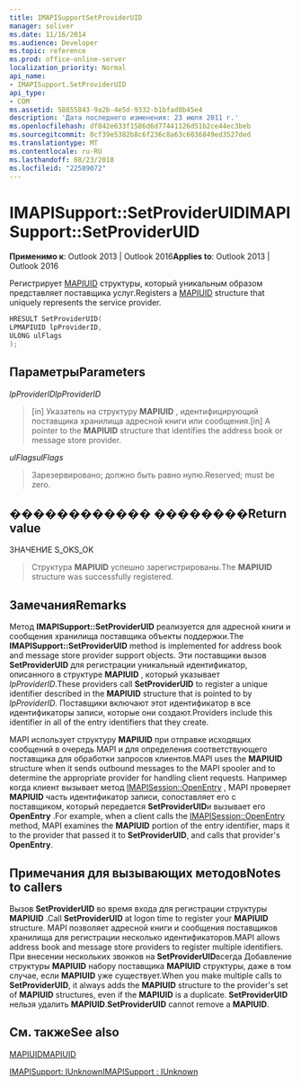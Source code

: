 ```yaml
---
title: IMAPISupportSetProviderUID
manager: soliver
ms.date: 11/16/2014
ms.audience: Developer
ms.topic: reference
ms.prod: office-online-server
localization_priority: Normal
api_name:
- IMAPISupport.SetProviderUID
api_type:
- COM
ms.assetid: 58855843-9a2b-4e5d-9332-b1bfad8b45e4
description: 'Дата последнего изменения: 23 июля 2011 г.'
ms.openlocfilehash: df842e633f1586d6d77441126d51b2ce44ec3beb
ms.sourcegitcommit: 0cf39e5382b8c6f236c8a63c6036849ed3527ded
ms.translationtype: MT
ms.contentlocale: ru-RU
ms.lasthandoff: 08/23/2018
ms.locfileid: "22589072"
---
```

# <a name="imapisupportsetprovideruid"></a><span data-ttu-id="cfbf5-103">IMAPISupport::SetProviderUID</span><span class="sxs-lookup"><span data-stu-id="cfbf5-103">IMAPISupport::SetProviderUID</span></span>

  
  
<span data-ttu-id="cfbf5-104">**Применимо к**: Outlook 2013 | Outlook 2016</span><span class="sxs-lookup"><span data-stu-id="cfbf5-104">**Applies to**: Outlook 2013 | Outlook 2016</span></span> 
  
<span data-ttu-id="cfbf5-105">Регистрирует [MAPIUID](mapiuid.md) структуры, который уникальным образом представляет поставщика услуг.</span><span class="sxs-lookup"><span data-stu-id="cfbf5-105">Registers a [MAPIUID](mapiuid.md) structure that uniquely represents the service provider.</span></span> 
  
```cpp
HRESULT SetProviderUID(
LPMAPIUID lpProviderID,
ULONG ulFlags
);
```

## <a name="parameters"></a><span data-ttu-id="cfbf5-106">Параметры</span><span class="sxs-lookup"><span data-stu-id="cfbf5-106">Parameters</span></span>

 <span data-ttu-id="cfbf5-107">_lpProviderID_</span><span class="sxs-lookup"><span data-stu-id="cfbf5-107">_lpProviderID_</span></span>
  
> <span data-ttu-id="cfbf5-108">[in] Указатель на структуру **MAPIUID** , идентифицирующий поставщика хранилища адресной книги или сообщения.</span><span class="sxs-lookup"><span data-stu-id="cfbf5-108">[in] A pointer to the **MAPIUID** structure that identifies the address book or message store provider.</span></span> 
    
 <span data-ttu-id="cfbf5-109">_ulFlags_</span><span class="sxs-lookup"><span data-stu-id="cfbf5-109">_ulFlags_</span></span>
  
> <span data-ttu-id="cfbf5-110">Зарезервировано; должно быть равно нулю.</span><span class="sxs-lookup"><span data-stu-id="cfbf5-110">Reserved; must be zero.</span></span>
    
## <a name="return-value"></a><span data-ttu-id="cfbf5-111">������������ ��������</span><span class="sxs-lookup"><span data-stu-id="cfbf5-111">Return value</span></span>

<span data-ttu-id="cfbf5-112">ЗНАЧЕНИЕ S_OK</span><span class="sxs-lookup"><span data-stu-id="cfbf5-112">S_OK</span></span> 
  
> <span data-ttu-id="cfbf5-113">Структура **MAPIUID** успешно зарегистрированы.</span><span class="sxs-lookup"><span data-stu-id="cfbf5-113">The **MAPIUID** structure was successfully registered.</span></span> 
    
## <a name="remarks"></a><span data-ttu-id="cfbf5-114">Замечания</span><span class="sxs-lookup"><span data-stu-id="cfbf5-114">Remarks</span></span>

<span data-ttu-id="cfbf5-115">Метод **IMAPISupport::SetProviderUID** реализуется для адресной книги и сообщения хранилища поставщика объекты поддержки.</span><span class="sxs-lookup"><span data-stu-id="cfbf5-115">The **IMAPISupport::SetProviderUID** method is implemented for address book and message store provider support objects.</span></span> <span data-ttu-id="cfbf5-116">Эти поставщики вызов **SetProviderUID** для регистрации уникальный идентификатор, описанного в структуре **MAPIUID** , который указывает _lpProviderID_.</span><span class="sxs-lookup"><span data-stu-id="cfbf5-116">These providers call **SetProviderUID** to register a unique identifier described in the **MAPIUID** structure that is pointed to by  _lpProviderID_.</span></span> <span data-ttu-id="cfbf5-117">Поставщики включают этот идентификатор в все идентификаторы записи, которые они создают.</span><span class="sxs-lookup"><span data-stu-id="cfbf5-117">Providers include this identifier in all of the entry identifiers that they create.</span></span> 
  
<span data-ttu-id="cfbf5-118">MAPI использует структуру **MAPIUID** при отправке исходящих сообщений в очередь MAPI и для определения соответствующего поставщика для обработки запросов клиентов.</span><span class="sxs-lookup"><span data-stu-id="cfbf5-118">MAPI uses the **MAPIUID** structure when it sends outbound messages to the MAPI spooler and to determine the appropriate provider for handling client requests.</span></span> <span data-ttu-id="cfbf5-119">Например когда клиент вызывает метод [IMAPISession::OpenEntry](imapisession-openentry.md) , MAPI проверяет **MAPIUID** часть идентификатор записи, сопоставляет его с поставщиком, который передается **SetProviderUID**и вызывает его **OpenEntry** .</span><span class="sxs-lookup"><span data-stu-id="cfbf5-119">For example, when a client calls the [IMAPISession::OpenEntry](imapisession-openentry.md) method, MAPI examines the **MAPIUID** portion of the entry identifier, maps it to the provider that passed it to **SetProviderUID**, and calls that provider's **OpenEntry**.</span></span> 
  
## <a name="notes-to-callers"></a><span data-ttu-id="cfbf5-120">Примечания для вызывающих методов</span><span class="sxs-lookup"><span data-stu-id="cfbf5-120">Notes to callers</span></span>

<span data-ttu-id="cfbf5-121">Вызов **SetProviderUID** во время входа для регистрации структуры **MAPIUID** .</span><span class="sxs-lookup"><span data-stu-id="cfbf5-121">Call **SetProviderUID** at logon time to register your **MAPIUID** structure.</span></span> <span data-ttu-id="cfbf5-122">MAPI позволяет адресной книги и сообщения поставщиков хранилища для регистрации несколько идентификаторов.</span><span class="sxs-lookup"><span data-stu-id="cfbf5-122">MAPI allows address book and message store providers to register multiple identifiers.</span></span> <span data-ttu-id="cfbf5-123">При внесении нескольких звонков на **SetProviderUID**всегда Добавление структуры **MAPIUID** набору поставщика **MAPIUID** структуры, даже в том случае, если **MAPIUID** уже существует.</span><span class="sxs-lookup"><span data-stu-id="cfbf5-123">When you make multiple calls to **SetProviderUID**, it always adds the **MAPIUID** structure to the provider's set of **MAPIUID** structures, even if the **MAPIUID** is a duplicate.</span></span> <span data-ttu-id="cfbf5-124">**SetProviderUID** нельзя удалить **MAPIUID**.</span><span class="sxs-lookup"><span data-stu-id="cfbf5-124">**SetProviderUID** cannot remove a **MAPIUID**.</span></span> 
  
## <a name="see-also"></a><span data-ttu-id="cfbf5-125">См. также</span><span class="sxs-lookup"><span data-stu-id="cfbf5-125">See also</span></span>



[<span data-ttu-id="cfbf5-126">MAPIUID</span><span class="sxs-lookup"><span data-stu-id="cfbf5-126">MAPIUID</span></span>](mapiuid.md)
  
[<span data-ttu-id="cfbf5-127">IMAPISupport: IUnknown</span><span class="sxs-lookup"><span data-stu-id="cfbf5-127">IMAPISupport : IUnknown</span></span>](imapisupportiunknown.md)

